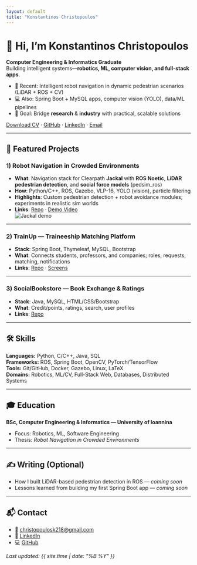 ```yaml
---
layout: default
title: "Konstantinos Christopoulos"
---
```


# 👋 Hi, I’m Konstantinos Christopoulos
**Computer Engineering & Informatics Graduate**  
Building intelligent systems—**robotics, ML, computer vision, and full-stack apps**.

- 🔭 Recent: Intelligent robot navigation in dynamic pedestrian scenarios (LiDAR + ROS + CV)
- 💻 Also: Spring Boot + MySQL apps, computer vision (YOLO), data/ML pipelines
- 🎯 Goal: Bridge **research** & **industry** with practical, scalable solutions

[Download CV](assets/CV_Konstantinos_Christopoulos.pdf) · [GitHub](https://github.com/YOUR_GITHUB) · [LinkedIn](https://www.linkedin.com/in/YOUR_LINKEDIN) · [Email](mailto:YOUR_EMAIL@example.com)

---

## 🧩 Featured Projects

### 1) Robot Navigation in Crowded Environments
- **What**: Navigation stack for Clearpath **Jackal** with **ROS Noetic**, **LiDAR pedestrian detection**, and **social force models** (pedsim_ros)
- **How**: Python/C++, ROS, Gazebo, VLP-16, YOLO (vision), particle filtering
- **Highlights**: Custom pedestrian detection + robot avoidance modules; experiments in realistic sim worlds
- **Links**: [Repo](https://github.com/YOUR_GITHUB/robot-navigation) · [Demo Video](https://YOUR_DEMO_LINK)  
![Jackal demo](assets/img/jackal_demo.jpg)

---

### 2) TrainUp — Traineeship Matching Platform
- **Stack**: Spring Boot, Thymeleaf, MySQL, Bootstrap
- **What**: Connects students, professors, and companies; roles, requests, matching, notifications
- **Links**: [Repo](https://github.com/YOUR_GITHUB/trainup) · [Screens](assets/img/trainup_screenshot.png)

---

### 3) SocialBookstore — Book Exchange & Ratings
- **Stack**: Java, MySQL, HTML/CSS/Bootstrap
- **What**: Credit/points, ratings, search, user profiles
- **Links**: [Repo](https://github.com/YOUR_GITHUB/socialbookstore)

---

## 🛠️ Skills

**Languages:** Python, C/C++, Java, SQL  
**Frameworks:** ROS, Spring Boot, OpenCV, PyTorch/TensorFlow  
**Tools:** Git/GitHub, Docker, Gazebo, Linux, LaTeX  
**Domains:** Robotics, ML/CV, Full-Stack Web, Databases, Distributed Systems

---

## 🎓 Education
**BSc, Computer Engineering & Informatics — University of Ioannina**  
- Focus: Robotics, ML, Software Engineering  
- Thesis: *Robot Navigation in Crowded Environments*

---

## ✍️ Writing (Optional)
- How I built LiDAR-based pedestrian detection in ROS — *coming soon*  
- Lessons learned from building my first Spring Boot app — *coming soon*

---

## 📬 Contact
- 📧 christopoulosk218@gmail.com 
- 🔗 [LinkedIn](https://www.linkedin.com/in/konstantinos-christopoulos-9365b3256)  
- 💻 [GitHub](https://github.com/KonstantinosC7)

*Last updated: {{ site.time | date: "%B %Y" }}*

